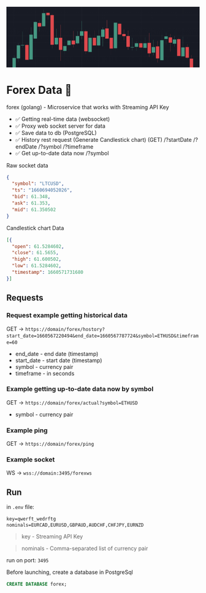 ![bars](./bars.png)

# Forex Data 🚀

forex (golang) - Microservice that works with Streaming API Key
- ✅ Getting real-time data (websocket)
- ✅ Proxy web socket server for data 
- ✅ Save data to db (PostgreSQL)
- ✅ History rest request (Generate Candlestick chart) (GET) /?startDate /?endDate /?symbol /?timeframe
- ✅ Get up-to-date data now /?symbol

Raw socket data
```json
{
  "symbol": "LTCUSD",
  "ts": "1660694052026",
  "bid": 61.348,
  "ask": 61.353,
  "mid": 61.350502
}
```

Candlestick chart Data
```json
[{
  "open": 61.5284602,
  "close": 61.5655,
  "high": 61.600502,
  "low": 61.5284602,
  "timestamp": 1660571731680
}]
```



## Requests

### Request example getting historical data

GET -> `https://domain/forex/hostory?start_date=1660567220494&end_date=1660567787724&symbol=ETHUSD&timeframe=60`
- end_date - end date (timestamp)
- start_date - start date (timestamp)
- symbol - currency pair
- timeframe - in seconds

### Example getting up-to-date data now by symbol

GET -> `https://domain/forex/actual?symbol=ETHUSD`
- symbol - currency pair

### Example ping

GET -> `https://domain/forex/ping`

### Example socket

WS -> `wss://domain:3495/forexws`

## Run

in `.env` file:

```.env
key=qwerft_wedrftg
nominals=EURCAD,EURUSD,GBPAUD,AUDCHF,CHFJPY,EURNZD
```

>key - Streaming API Key

>nominals - Сomma-separated list of currency pair

run on port: `3495`

Before launching, create a database in PostgreSql
```sql
CREATE DATABASE forex;
```
